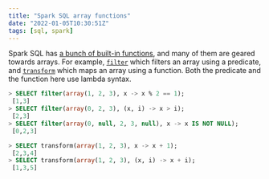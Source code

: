 ```yaml
---
title: "Spark SQL array functions"
date: "2022-01-05T10:30:51Z"
tags: [sql, spark]
---
```


Spark SQL has [a bunch of built-in functions](https://spark.apache.org/docs/latest/api/sql/index.html), and many of them are geared towards arrays.
For example, [`filter`](https://spark.apache.org/docs/latest/api/sql/index.html#filter) which filters an array using a predicate, and [`transform`](https://spark.apache.org/docs/latest/api/sql/index.html#transform) which maps an array using a function.
Both the predicate and the function here use lambda syntax.

```sql
> SELECT filter(array(1, 2, 3), x -> x % 2 == 1);
 [1,3]
> SELECT filter(array(0, 2, 3), (x, i) -> x > i);
 [2,3]
> SELECT filter(array(0, null, 2, 3, null), x -> x IS NOT NULL);
 [0,2,3]

> SELECT transform(array(1, 2, 3), x -> x + 1);
 [2,3,4]
> SELECT transform(array(1, 2, 3), (x, i) -> x + i);
 [1,3,5]
```
